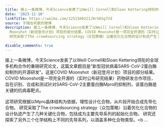 ```yaml
---
title: 接上一条微博，今天Science发表了以Weill Cornell和Sloan Kettering领衔的全球多机构合作的重磅研究论文，这篇文章题目是“新型冠状病毒SARS-CoV-2蛋白酶抑制剂...
date: '2023-11-10'
linkTitle: https://weibo.com/1251560221/NrUASg7Vd
source: 子陵在听歌的微博
description: 接上一条微博，今天Science发表了以Weill Cornell和Sloan Kettering领衔的全球多机构合作的重磅研究论文，这篇文章题目是“新型冠状病毒SARS-CoV-2蛋白酶抑制剂的开源研发”。这是COVID
  Moonshot（新冠登月计划）项目的部分结果。COVID Moonshot是一项完全开源的（实时公布研究结果）药物研发合作项目，旨在识别、合成和测试针对SARS-CoV-2主要蛋白酶Mpro的抑制剂，该蛋白酶是关键的抗病毒靶点。<br><br>这项研究根据以Mpro晶体结构为依据，理性设计化合物，从片段开始合成先导化合物。
  研究采取了The crowdsourcing strategy（众包策略）沿着优化化合物的设计轨迹产生了几种关键化合物，包括成为主要先导系列的起始化合物。 研究还探索了另外三个化学结构上不同的先导系列，以涵盖多种化合物类型。<b
  ...
disable_comments: true
---
```

接上一条微博，今天Science发表了以Weill Cornell和Sloan Kettering领衔的全球多机构合作的重磅研究论文，这篇文章题目是“新型冠状病毒SARS-CoV-2蛋白酶抑制剂的开源研发”。这是COVID Moonshot（新冠登月计划）项目的部分结果。COVID Moonshot是一项完全开源的（实时公布研究结果）药物研发合作项目，旨在识别、合成和测试针对SARS-CoV-2主要蛋白酶Mpro的抑制剂，该蛋白酶是关键的抗病毒靶点。<br><br>这项研究根据以Mpro晶体结构为依据，理性设计化合物，从片段开始合成先导化合物。 研究采取了The crowdsourcing strategy（众包策略）沿着优化化合物的设计轨迹产生了几种关键化合物，包括成为主要先导系列的起始化合物。 研究还探索了另外三个化学结构上不同的先导系列，以涵盖多种化合物类型。<b ...